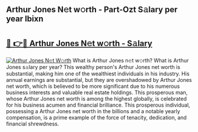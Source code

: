 ## Arthur Jones N𝚎t w𝚘rth - Part-Ozt S𝚊lary per year Ibixn

# <h2><a href="http://gc543rm.nevu.top/?p=Arthur+Jones">🔗 👉🔴 Arthur Jones N𝚎t w𝚘rth - S𝚊lary</a></h2>

[![Arthur Jones N𝚎t W𝚘rth](https://i.imgur.com/Oavwk0R.jpeg)](http://gc543rm.nevu.top/?p=Arthur+Jones)
What is Arthur Jones n𝚎t w𝚘rth? What is Arthur Jones s𝚊lary per year?
This wealthy person's Arthur Jones net worth is substantial, making him one of the wealthiest individuals in his industry. His annual earnings are substantial, but they are overshadowed by Arthur Jones net worth, which is believed to be more significant due to his numerous business interests and valuable real estate holdings. This prosperous man, whose Arthur Jones net worth is among the highest globally, is celebrated for his business acumen and financial brilliance. This prosperous individual, possessing a Arthur Jones net worth in the billions and a notable yearly compensation, is a prime example of the force of tenacity, dedication, and financial shrewdness.
